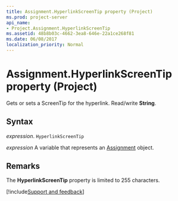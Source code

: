 ```yaml
---
title: Assignment.HyperlinkScreenTip property (Project)
ms.prod: project-server
api_name:
- Project.Assignment.HyperlinkScreenTip
ms.assetid: 48b8b03c-4662-3ea8-646e-22a1ce268f81
ms.date: 06/08/2017
localization_priority: Normal
---
```



# Assignment.HyperlinkScreenTip property (Project)

Gets or sets a ScreenTip for the hyperlink. Read/write  **String**.


## Syntax

_expression_. `HyperlinkScreenTip`

_expression_ A variable that represents an [Assignment](./Project.Assignment.md) object.


## Remarks

The  **HyperlinkScreenTip** property is limited to 255 characters.

[!include[Support and feedback](~/includes/feedback-boilerplate.md)]